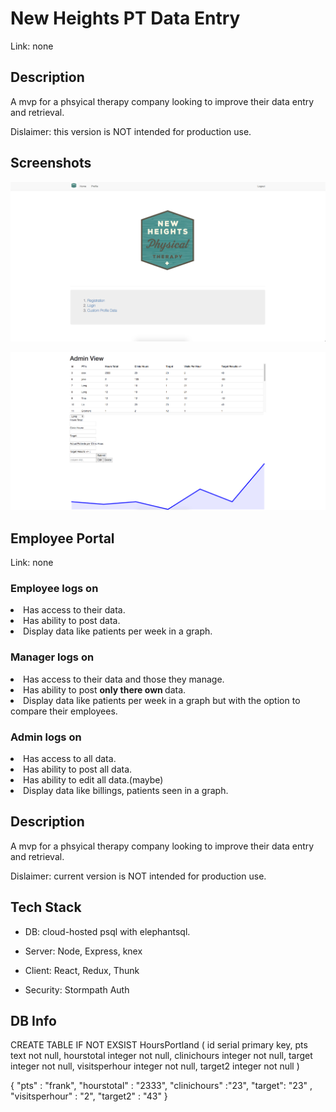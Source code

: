# New Heights PT Data Entry

Link: none

## Description

A mvp for a phsyical therapy company looking to improve their data entry and retrieval.

Dislaimer: this version is NOT intended for production use.

## Screenshots


![full page](/build/nhithomepage.png)

![full page](/build/mainpage.png)

<h2>Employee Portal</h2>

Link: none

<h3>Employee logs on</h3>
<li>Has access to their data.</li>
<li>Has ability to post data.</li>
<li>Display data like patients per week in a graph.</li>



<h3>Manager logs on</h3>
<li>Has access to their data and those they manage.</li>
<li>Has ability to post <b> only there own </b> data.</li>
<li>Display data like patients per week in a graph but with the option to compare their employees. </li>




<h3>Admin logs on</h3>
<li>Has access to all data.</li>
<li>Has ability to post all data.</li>
<li>Has ability to edit all data.(maybe)</li>
<li>Display data like billings, patients seen in a graph. </li>

## Description

A mvp for a phsyical therapy company looking to improve their data entry and retrieval.

Dislaimer: current version is NOT intended for production use.

## Tech Stack

- DB: cloud-hosted psql with elephantsql.

- Server: Node, Express, knex

- Client: React, Redux, Thunk

- Security: Stormpath Auth

## DB Info


CREATE TABLE IF NOT EXSIST HoursPortland (
	id serial primary key,
	pts text not null,
	hourstotal integer not null,
	clinichours integer not null,
	target integer not null,
	visitsperhour integer not null,
	target2 integer not null
)

{
	"pts" : "frank",
	"hourstotal" : "2333",
	"clinichours" :"23",
	"target": "23" ,
	"visitsperhour" :  "2",
	"target2" : "43"
}
